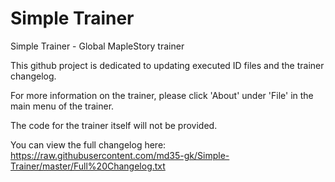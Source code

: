 # Simple Trainer
Simple Trainer - Global MapleStory trainer

This github project is dedicated to updating executed ID files and the trainer changelog.

For more information on the trainer, please click 'About' under 'File' in the main menu of the trainer.

The code for the trainer itself will not be provided.

You can view the full changelog here: https://raw.githubusercontent.com/md35-gk/Simple-Trainer/master/Full%20Changelog.txt
